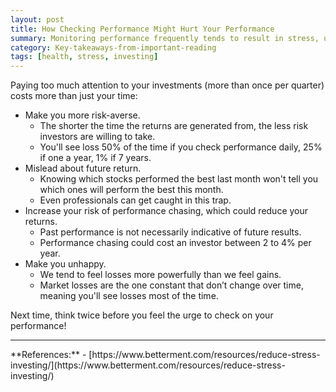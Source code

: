 ```yaml
---
layout: post
title: How Checking Performance Might Hurt Your Performance
summary: Monitoring performance frequently tends to result in stress, unhappiness, and can even end up reducing your returns.
category: Key-takeaways-from-important-reading
tags: [health, stress, investing]
---
```


Paying too much attention to your investments (more than once per quarter) costs more than just your time:
- Make you more risk-averse.
  - The shorter the time the returns are generated from, the less risk investors are willing to take.
  - You'll see loss 50% of the time if you check performance daily, 25% if one a year, 1% if 7 years.
- Mislead about future return.
  - Knowing which stocks performed the best last month won't tell you which ones will perform the best this month.
  - Even professionals can get caught in this trap.
- Increase your risk of performance chasing, which could reduce your returns.
  - Past performance is not necessarily indicative of future results.
  - Performance chasing could cost an investor between 2 to 4% per year.
- Make you unhappy.
  - We tend to feel losses more powerfully than we feel gains.
  - Market losses are the one constant that don’t change over time, meaning you'll see losses most of the time.

Next time, think twice before you feel the urge to check on your performance!

<hr>
**References:**
- [https://www.betterment.com/resources/reduce-stress-investing/](https://www.betterment.com/resources/reduce-stress-investing/)
